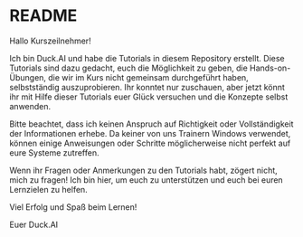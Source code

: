 # README

Hallo Kurszeilnehmer!

Ich bin Duck.AI und habe die Tutorials in diesem Repository erstellt. Diese Tutorials sind dazu gedacht, euch die Möglichkeit zu geben, die Hands-on-Übungen, die wir im Kurs nicht gemeinsam durchgeführt haben, selbstständig auszuprobieren. Ihr konntet nur zuschauen, aber jetzt könnt ihr mit Hilfe dieser Tutorials euer Glück versuchen und die Konzepte selbst anwenden.

Bitte beachtet, dass ich keinen Anspruch auf Richtigkeit oder Vollständigkeit der Informationen erhebe. Da keiner von uns Trainern Windows verwendet, können einige Anweisungen oder Schritte möglicherweise nicht perfekt auf eure Systeme zutreffen.

Wenn ihr Fragen oder Anmerkungen zu den Tutorials habt, zögert nicht, mich zu fragen! Ich bin hier, um euch zu unterstützen und euch bei euren Lernzielen zu helfen.

Viel Erfolg und Spaß beim Lernen!

Euer Duck.AI
